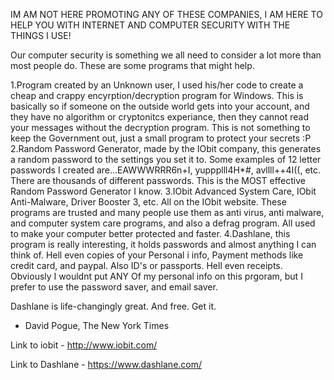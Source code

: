IM AM NOT HERE PROMOTING ANY OF THESE COMPANIES, I AM HERE TO HELP YOU WITH INTERNET AND COMPUTER SECURITY WITH THE THINGS I USE!

Our computer security is something we all need to consider a lot more than most people do.
These are some programs that might help.

1.Program created by an Unknown user, I used his/her code to create a cheap and crappy encyrption/decryption program for Windows.
This is basically so if someone on the outside world gets into your account, and they have no algorithm or cryptonitcs experiance,
then they cannot read your messages without the decryption program. This is not something to keep the Government out, just a small program
to protect your secrets :P
2.Random Password Generator, made by the IObit company, this generates a random password to the settings you set it to. Some examples of
12 letter passwords I created are...EAWWWRRR6n+I, yuppplll4H*#, avllll++4I((, etc. There are thousands of different passwords.
This is the MOST effective Random Password Generator I know.
3.IObit Advanced System Care, IObit Anti-Malware, Driver Booster 3, etc. All on the IObit website. These programs are trusted and many
people use them as anti virus, anti malware, and computer system care programs, and also a defrag program. All used to make your
computer better protected and faster.
4.Dashlane, this program is really interesting, it holds passwords and almost anything I can think of. Hell even copies of your Personal i
info, Payment methods like credit card, and paypal. Also ID's or passports. Hell even receipts. Obviously I wouldnt put ANY Of my personal
info on this prgoram, but I prefer to use the password saver, and email saver. 

Dashlane is life-changingly great. And free. Get it.
- David Pogue, The New York Times


Link to iobit - http://www.iobit.com/

Link to Dashlane - https://www.dashlane.com/
